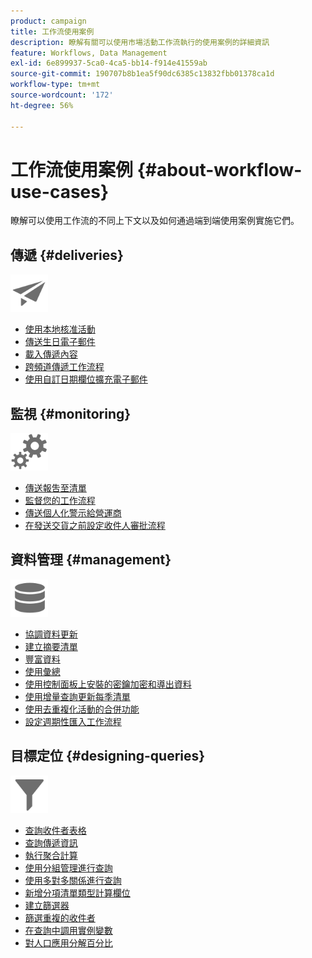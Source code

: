 ```yaml
---
product: campaign
title: 工作流使用案例
description: 瞭解有關可以使用市場活動工作流執行的使用案例的詳細資訊
feature: Workflows, Data Management
exl-id: 6e899937-5ca0-4ca5-bb14-f914e41559ab
source-git-commit: 190707b8b1ea5f90dc6385c13832fbb01378ca1d
workflow-type: tm+mt
source-wordcount: '172'
ht-degree: 56%

---
```


# 工作流使用案例 {#about-workflow-use-cases}

瞭解可以使用工作流的不同上下文以及如何通過端到端使用案例實施它們。

## 傳遞 {#deliveries}

<img src="assets/do-not-localize/icon_send.svg" width="60px">

* [使用本地核准活動](local-approval-activity.md)
* [傳送生日電子郵件](send-a-birthday-email.md)
* [載入傳遞內容](load-delivery-content.md)
* [跨頻道傳遞工作流程](cross-channel-delivery-workflow.md)
* [使用自訂日期欄位擴充電子郵件](email-enrichment-with-custom-date-fields.md)

## 監視 {#monitoring}

<img src="assets/do-not-localize/icon_monitoring.svg" width="60px">

* [傳送報吿至清單](send-a-report-to-a-list.md)
* [監督您的工作流程](workflow-supervision.md)
* [傳送個人化警示給營運商](send-alerts-to-operators.md)
* [在發送交貨之前設定收件人審批流程](local-approval-activity.md)

## 資料管理 {#management}

<img src="assets/do-not-localize/icon_manage.svg" width="60px">

* [協調資料更新](coordinate-data-updates.md)
* [建立摘要清單](create-a-summary-list.md)
* [豐富資料](enrich-data.md)
* [使用彙總](using-aggregates.md)
* [使用控制面板上安裝的密鑰加密和導出資料](use-workflow-data.md#use-case-gpg-encrypt)
* [使用增量查詢更新每季清單](quarterly-list-update.md)
* [使用去重複化活動的合併功能](deduplication-merge.md)
* [設定週期性匯入工作流程](recurring-import-workflow.md)

## 目標定位 {#designing-queries}

<img src="assets/do-not-localize/icon_filter.svg" width="60px">

* [查詢收件者表格](querying-recipient-table.md)
* [查詢傳遞資訊](query-delivery-info.md)
* [執行聚合計算](compute-aggregates.md)
* [使用分組管理進行查詢](query-grouping-management.md)
* [使用多對多關係進行查詢](query-many-to-many-relationship.md)
* [新增分項清單類型計算欄位](adding-enumeration-type-calculated-field.md)
* [建立篩選器](create-a-filter.md)
* [篩選重複的收件者](filter-duplicated-recipients.md)
* [在查詢中調用實例變數](javascript-scripts-and-templates.md#calling-an-instance-variable-in-a-query)
* [對人口應用分解百分比](javascript-scripts-and-templates.md#example)
